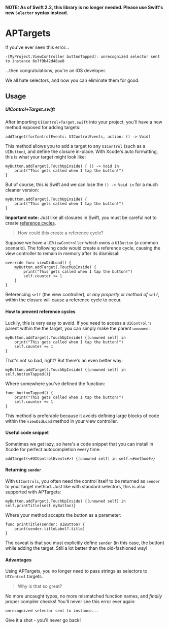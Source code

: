 **NOTE: As of Swift 2.2, this library is no longer needed. Please use Swift's new `Selector` syntax instead.**

# APTargets

If you've ever seen this error...

`-[MyProject.ViewController buttonTapped]: unrecognized selector sent to instance 0x7f9b42d48ae0`

...then congratulations, you're an iOS developer.

We all hate selectors, and now you can eliminate them for good.

## Usage

##### UIControl+Target.swift

After importing `UIControl+Target.swift` into your project, you'll have a new method exposed for adding targets:

`addTarget(forControlEvents: UIControlEvents, action: () -> Void)`
    
This method allows you to add a target to any `UIControl` (such as a `UIButton`), and define the closure in-place. With Xcode's auto formatting, this is what your target might look like:

```
myButton.addTarget(.TouchUpInside) { () -> Void in
    print("This gets called when I tap the button!")
}
```

But of course, this is Swift and we can lose the `() -> Void in` for a much cleaner version:

```
myButton.addTarget(.TouchUpInside) {
    print("This gets called when I tap the button!")
}
```

**Important note:** Just like all closures in Swift, you must be careful not to create [reference cycles](https://developer.apple.com/library/ios/documentation/Swift/Conceptual/Swift_Programming_Language/AutomaticReferenceCounting.html).

> How could this create a reference cycle?

Suppose we have a `UIViewController` which owns a `UIButton` (a common scenario). The following code would create a reference cycle, causing the view controller to remain in memory after its dismissal:

```
override func viewDidLoad() {
    myButton.addTarget(.TouchUpInside) {
        print("This gets called when I tap the button!")
        self.counter += 1
    }
}
```

Referencing `self` (the view controller), or *any property or method of `self`*, within the closure will cause a reference cycle to occur.
    
#### How to prevent reference cycles

Luckily, this is very easy to avoid. If you need to access a `UIControl's` parent within the the target, you can simply make the parent `unowned`:

```
myButton.addTarget(.TouchUpInside) {[unowned self] in
    print("This gets called when I tap the button!")
    self.counter += 1
}
```

That's not so bad, right? But there's an even better way:

```
myButton.addTarget(.TouchUpInside) {[unowned self] in self.buttonTapped()}
```

Where somewhere you've defined the function:

```
func buttonTapped() {
    print("This gets called when I tap the button!")
    self.counter += 1
}
```

This method is preferable because it avoids defining large blocks of code within the `viewDidLoad` method in your view controller.

#### Useful code snippet

Sometimes we get lazy, so here's a code snippet that you can install in Xcode for perfect autocompletion every time:

`addTarget(<#UIControlEvents#>) {[unowned self] in self.<#method#>}`

#### Returning `sender`

With `UIControls`, you often need the control itself to be returned as `sender` to your target method. Just like with standard selectors, this is also supported with APTargets:

```
myButton.addTarget(.TouchUpInside) {[unowned self] in self.printTitle(self.myButton)}
```

Where your method accepts the button as a parameter:

```
func printTitle(sender: UIButton) {
    print(sender.titleLabel?.title)
}
```

The caveat is that you must explicitly define `sender` (in this case, the button) while adding the target. Still a lot better than the old-fashioned way!


#### Advantages

Using APTargets, you no longer need to pass strings as selectors to `UIControl` targets.

> Why is that so great?

No more uncaught typos, no more mismatched function names, and *finally* proper compiler checks! You'll never see this error ever again:

`unrecognized selector sent to instance...`

Give it a shot - you'll never go back!

